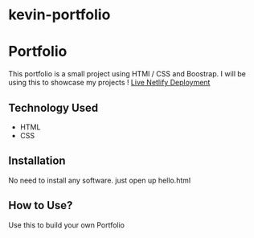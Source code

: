 # kevin-portfolio

# Portfolio
This portfolio is a small project using HTMl / CSS and Boostrap. I will be using this to showcase my projects !
[Live Netlify Deployment](https://fantastic-cascaron-34c478.netlify.app/)
## Technology Used
* HTML
* CSS
## Installation
No need to install any software. just open up hello.html
## How to Use?
Use this to build your own Portfolio
